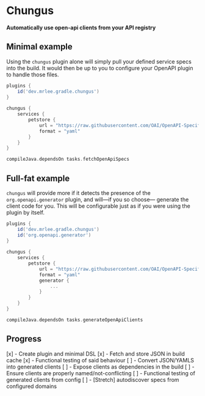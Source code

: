# Chungus

**Automatically use open-api clients from your API registry**

## Minimal example

Using the `chungus` plugin alone will simply pull your defined service specs into
the build. It would then be up to you to configure your OpenAPI plugin to handle those
files.

```gradle
plugins {
    id('dev.mrlee.gradle.chungus')
}
            
chungus {
    services {
        petstore {
            url = "https://raw.githubusercontent.com/OAI/OpenAPI-Specification/master/examples/v3.0/petstore.yaml"
            format = "yaml"
        }
    }
}

compileJava.dependsOn tasks.fetchOpenApiSpecs
```

## Full-fat example

`chungus` will provide more if it detects the presence of the `org.openapi.generator` plugin, and will—if you so choose—
generate the client code for you. This will be configurable just as if you were using the plugin by itself.

```gradle
plugins {
    id('dev.mrlee.gradle.chungus')
    id('org.openapi.generator')
}
            
chungus {
    services {
        petstore {
            url = "https://raw.githubusercontent.com/OAI/OpenAPI-Specification/master/examples/v3.0/petstore.yaml"
            format = "yaml"
            generator {
                ...
            }
        }
    }
}

compileJava.dependsOn tasks.generateOpenApiClients
```

## Progress

[x] - Create plugin and minimal DSL
[x] - Fetch and store JSON in build cache
[x] - Functional testing of said behaviour
[ ] - Convert JSON/YAMLS into generated clients
[ ] - Expose clients as dependencies in the build
[ ] - Ensure clients are properly named/not-conflicting
[ ] - Functional testing of generated clients from config
[ ] - [Stretch] autodiscover specs from configured domains
